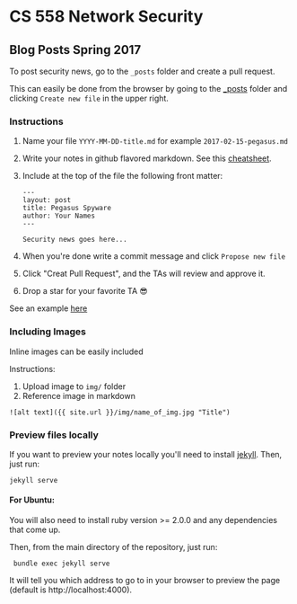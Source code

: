 # CS 558 Network Security 
## Blog Posts Spring 2017

To post security news, go to the `_posts` folder and create a pull request.

This can easily be done from the browser by going to the [_posts](_posts/) folder and clicking `Create new file` in the upper right.

### Instructions
1. Name your file `YYYY-MM-DD-title.md` for example `2017-02-15-pegasus.md`
2. Write your notes in github flavored markdown. See this [cheatsheet](https://github.com/adam-p/markdown-here/wiki/Markdown-Cheatsheet).
3. Include at the top of the file the following front matter:

	```
	---
	layout: post
	title: Pegasus Spyware
	author: Your Names
	---

	Security news goes here...
	```

4. When you're done write a commit message and click `Propose new file`
5. Click "Creat Pull Request", and the TAs will review and approve it.
6. Drop a star for your favorite TA 😎

See an example [here](https://raw.githubusercontent.com/asamborski/cs558_s17_blog/master/_posts/2017-04-04-welcome-to-new-blog.md)

### Including Images

Inline images can be easily included

Instructions:

1. Upload image to `img/` folder
2. Reference image in markdown 

```
![alt text]({{ site.url }}/img/name_of_img.jpg "Title")
```


### Preview files locally

If you want to preview your notes locally you'll need to install [jekyll](https://jekyllrb.com/).
Then, just run:

	jekyll serve
	
	
#### For Ubuntu:
You will also need to install ruby version >= 2.0.0 and any dependencies that come up.

Then, from the main directory of the repository, just run:

	 bundle exec jekyll serve
	
It will tell you which address to go to in your browser to preview the page (default is http://localhost:4000).
